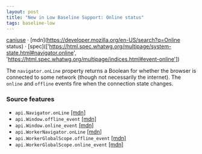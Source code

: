 ```yaml
---
layout: post
title: "New in Low Baseline Support: Online status"
tags: baseline-low
---
```


[caniuse](https://caniuse.com/?search=online) · [mdn](https://developer.mozilla.org/en-US/search?q=Online status) · [spec](['https://html.spec.whatwg.org/multipage/system-state.html#navigator.online', 'https://html.spec.whatwg.org/multipage/indices.html#event-online'])

The `navigator.onLine` property returns a Boolean for whether the browser is connected to some network (though not necessarily the internet). The `online` and `offline` events fire when the connection state changes.

### Source features

- ``api.Navigator.onLine`` [[mdn]](https://developer.mozilla.org/en-US/search?q=api.Navigator.onLine)
- ``api.Window.offline_event`` [[mdn]](https://developer.mozilla.org/en-US/search?q=api.Window.offline_event)
- ``api.Window.online_event`` [[mdn]](https://developer.mozilla.org/en-US/search?q=api.Window.online_event)
- ``api.WorkerNavigator.onLine`` [[mdn]](https://developer.mozilla.org/en-US/search?q=api.WorkerNavigator.onLine)
- ``api.WorkerGlobalScope.offline_event`` [[mdn]](https://developer.mozilla.org/en-US/search?q=api.WorkerGlobalScope.offline_event)
- ``api.WorkerGlobalScope.online_event`` [[mdn]](https://developer.mozilla.org/en-US/search?q=api.WorkerGlobalScope.online_event)
